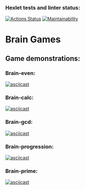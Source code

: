 ### Hexlet tests and linter status:
[![Actions Status](https://github.com/AlexanderUridin/python-project-49/actions/workflows/hexlet-check.yml/badge.svg)](https://github.com/AlexanderUridin/python-project-49/actions)
[![Maintainability](https://api.codeclimate.com/v1/badges/c66a3383368b8cc29076/maintainability)](https://codeclimate.com/github/AlexanderUridin/python-project-49/maintainability)

# Brain Games

## Game demonstrations:

### Brain-even:

[![asciicast](https://asciinema.org/a/teaaXe6w8Q1Hyt2OZfv4JPvxI.svg)](https://asciinema.org/a/teaaXe6w8Q1Hyt2OZfv4JPvxI)

### Brain-calc:

[![asciicast](https://asciinema.org/a/Oa8NvN7dRnEa6ZjcAKjeqAscL.svg)](https://asciinema.org/a/Oa8NvN7dRnEa6ZjcAKjeqAscL)

### Brain-gcd:

[![asciicast](https://asciinema.org/a/qEddsNnMcuQhsCVBVB6d4zPFU.svg)](https://asciinema.org/a/qEddsNnMcuQhsCVBVB6d4zPFU)

### Brain-progression:

[![asciicast](https://asciinema.org/a/LAT1MKDhizcTYdiMWqDdLAUyo.svg)](https://asciinema.org/a/LAT1MKDhizcTYdiMWqDdLAUyo)

### Brain-prime:

[![asciicast](https://asciinema.org/a/5N3wAGcdwB7xvxCuHCRrHXziP.svg)](https://asciinema.org/a/5N3wAGcdwB7xvxCuHCRrHXziP)